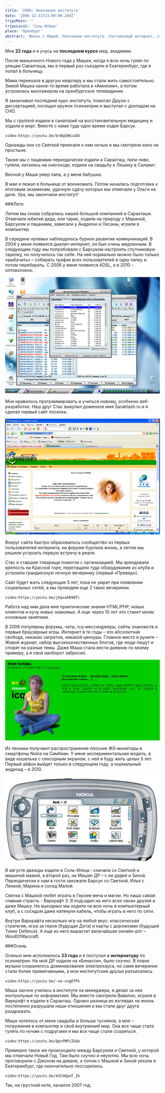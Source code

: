 ```yaml
---
title: '2006: Окончание института'
date: '2006-12-31T23:00:00.284Z'
tripsMain: ''
tripsLocal: 'Соль-Илецк'
place: 'Оренбург'
abstract: 'Жизнь с Машей. Окончание института. Спутниковый интернет, сайт Саракташа и первый «Превед».'
---
```


Мне **22 года** и я учусь на **последнем курсе** мед. академии.

После маньячного Нового года у Машки, когда я всю ночь гулял по улицам Саракташа, 
мы в первый раз съездили в Екатеринбург, где я попал в больницу. 

Мама переехала в другую квартиру и мы стали жить самостоятельно. Зимой Машка какое-то время работала в «Амнезии», а потом устроилась монтажером на оренбургское телевидение. 

Я заканчивал последний курс института, помогал Друзю с диссертацией, посещал кружок психиатрии и выступал с докладом на СНО. 

Мы с группой ездили в санаторий на восстановительную медицину и ходили в морг. Вместе с нами туда одно время ходил Барсук.

`video:https://youtu.be/brBq50KxzDU`

Однажды они со Светкой приехали к нам ночью и мы смотрели кино на простыне. 

Также мы с пацанами периодически ездили а Саракташ, пили пиво, гуляли, катались на снегоходе, ездили на свадьбу к Лешику в Салават. 



Весной у Маши умер папа, а у меня бабушка.

В мае я лежал в больнице от военкомата. Потом началась подготовка к итоговым экзаменам, удачную сдачу которых мы отмечали у Ольги на даче. Ура, мы закончили институт!

###Лето

Летом мы снова собрались нашей большой компанией в Саракташе. Отмечали юбилей деда, ели тарик, ходили на природу с Мариной, Барсуком и пацанами, зависали у Андрюхи и Оксаны, играли в компьютер.

В середине нулевых наблюдалось бурное развитие коммуникаций. В 2004 у меня появился диалап-интернет, он был очень медленным. В следующем году мы попробовали с Барсуком настроить спутниковую тарелку, но получилось так себе. На ней нормально можно было только «рыбачить» – собирать трафик всех пользователей в одну папку и потом перебирать. С 2006 у меня появился ADSL, а в 2010 – оптоволокно.

![](dop/desktop2006.jpg)

Мне нравилось программировать и учиться новому, особенно веб-разработке. Наш друг Стас выкупил доменное имя Saraktash.ru и я сделал первый сайт поселка. 

![](dop/saraktash2006.jpg)

Вокруг сайта быстро образовалось сообщество из первых пользователей интернета, на форуме бурлила жизнь, а летом мы решили устроить первую встречу в реале.

Стас и старшие товарищи помогли с организацией. Мы арендовали крепость на Красной горе, перетащили туда оборудование из клуба и устроили грандиозную ночную вечеринку (первый «Превед»). 

Сайт будет жить следующие 5 лет, пока не умрет при появлении социальных сетей, а мы проведем еще 2 таких вечеринки. 

`video:https://youtu.be/jGqvakR9OTc`

Работа над ним дала мне практические знания HTML/PHP, новых клиентов и кучу новых знакомых. А еще через 10 лет это станет моим основным занятием.

В 2006 популярны форумы, чаты, icq-мессенджеры, сайты знакомств и первые браузерные игры. Интернет в те годы – это абсолютная свобода, никаких запретов, никакой цензуры. Главное место в рунете – Живой журнал, набор высококачественных блогов, где люди пишут и спорят на разные темы. Даже Маша стала вести дневник по моему примеру, а я свой наоборот забросил.

![](dop/dnev.jpg)

Из техники получают распространение плоские ЖК-мониторы и смартфоны Nokia на Симбиан. У меня экспериментальная модель, в виде кошелька с сенсорным экраном, с ней я буду жить целых 5 лет. Первый айфон выйдет только в следующем году, а нормальный андроид – в 2010. 

![](dop/nokia7710.jpg)

В августе дважды ездили в Соль-Илецк : сначала со Светкой и машиной мамой, а второй раз, на Машин ДР – с ее дядей и Зиной. Периодически к нам в гости заезжали Барсук со Светкой, Илья с Ленкой, Марина и сосед Малой.

Светка с Машкой любят играть в Героев меча и магии. Но наша самая главная страсть - Варкрафт 3. Я подсадил на него всех своих друзей и даже Машку. На выходных мы ходили на всю ночь в компьютерный клуб, а с соседом даже натянули кабель, чтобы играть в него по сети.  

Внутри Варкрафта несколько игр на любой вкус: классическая стратегия, игра за героя (будущая Дота) и карты с дорожками (будущий Tower Defence). А еще из него вырастит величайшая онлайн-рпг – WordOfWarcraft.

###Осень

Осенью мне исполнилось **23 года** и я поступил в **интернатуру** по психиатрии. На мой ДР ходили на «Бенасси», было скучно. В плане музыки сохранялось доминирование электрохауса, но сами вечеринки стали более примитивными, а мои институтские друзья разъехались. 

`video:https://youtu.be/-ue-vxgDTPk`

Маша заочно училась в институте на менеджера, я делал за нее контрольные по информатике. Мы вместе смотрели Вавилон, играли в Варкрафт и ездили в Саракташ. Однако разница во взглядах на жизнь постепенно разрушала наши отношения и мы стали друг друга раздражать.

Маше хотелось от меня свадьбы и больше тусняков, а мне – погружения в компьютер и свой внутренний мир. Она все чаще стала гулять по ночам с подругами и мы все чаще стали ссориться. 

`video:https://youtu.be/QpnfMPiIGdw`

Примерно такое же происходило между Барсуком и Светкой, у которой мы отмечали Новый Год. Там было скучно и неуютно. Мы всю ночь проговорили с Джоном на диване, а потом с Машкой и Зиной уехали в Екатеринбург, где окончательно поссорились.

`video:https://youtu.be/kXCHdpaT_Zk`

Так, на грустной ноте, начался 2007 год.






